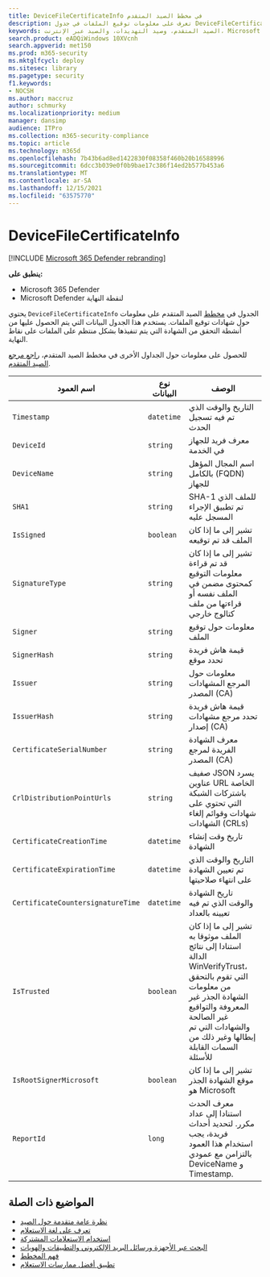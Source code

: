 ```yaml
---
title: DeviceFileCertificateInfo في مخطط الصيد المتقدم
description: تعرف على معلومات توقيع الملفات في جدول DeviceFileCertificateInfo في مخطط الصيد المتقدم
keywords: الصيد المتقدم، وصيد التهديدات، والصيد عبر الإنترنت، Microsoft 365 Defender، و microsoft 365، و m365، والبحث، والاستعلام، وبيانات التعقب، ومرجع المخطط، و kusto، والأعمدة، ونوع البيانات، والتوقيع الرقمي، والشهادة، وتوقيع الملفات، و DeviceFileCertificateInfo
search.product: eADQiWindows 10XVcnh
search.appverid: met150
ms.prod: m365-security
ms.mktglfcycl: deploy
ms.sitesec: library
ms.pagetype: security
f1.keywords:
- NOCSH
ms.author: maccruz
author: schmurky
ms.localizationpriority: medium
manager: dansimp
audience: ITPro
ms.collection: m365-security-compliance
ms.topic: article
ms.technology: m365d
ms.openlocfilehash: 7b43b6ad8ed1422830f08358f460b20b16588996
ms.sourcegitcommit: 6dcc3b039e0f0b9bae17c386f14ed2b577b453a6
ms.translationtype: MT
ms.contentlocale: ar-SA
ms.lasthandoff: 12/15/2021
ms.locfileid: "63575770"
---
```

# <a name="devicefilecertificateinfo"></a>DeviceFileCertificateInfo

[!INCLUDE [Microsoft 365 Defender rebranding](../includes/microsoft-defender.md)]


**ينطبق على:**
- Microsoft 365 Defender
- Microsoft Defender لنقطة النهاية

يحتوي `DeviceFileCertificateInfo` الجدول في [مخطط](advanced-hunting-overview.md) الصيد المتقدم على معلومات حول شهادات توقيع الملفات. يستخدم هذا الجدول البيانات التي يتم الحصول عليها من أنشطة التحقق من الشهادة التي يتم تنفيذها بشكل منتظم على الملفات على نقاط النهاية.

للحصول على معلومات حول الجداول الأخرى في مخطط الصيد المتقدم، [راجع مرجع الصيد المتقدم](advanced-hunting-schema-tables.md).

| اسم العمود | نوع البيانات | الوصف |
|-------------|-----------|-------------|
| `Timestamp` | `datetime` | التاريخ والوقت الذي تم فيه تسجيل الحدث |
| `DeviceId` | `string` | معرف فريد للجهاز في الخدمة |
| `DeviceName` | `string` | اسم المجال المؤهل بالكامل (FQDN) للجهاز |
| `SHA1` | `string` | SHA-1 للملف الذي تم تطبيق الإجراء المسجل عليه |
| `IsSigned` | `boolean` | تشير إلى ما إذا كان الملف قد تم توقيعه |
| `SignatureType` | `string` | تشير إلى ما إذا كان قد تم قراءة معلومات التوقيع كمحتوى مضمن في الملف نفسه أو قراءتها من ملف كتالوج خارجي |
| `Signer` | `string` | معلومات حول توقيع الملف |
| `SignerHash` | `string` | قيمة هاش فريدة تحدد موقع |
| `Issuer` | `string` | معلومات حول المرجع المشهادات المصدر (CA) |
| `IssuerHash` | `string` | قيمة هاش فريدة تحدد مرجع مشهادات إصدار (CA) |
| `CertificateSerialNumber` | `string` | معرف الشهادة الفريدة لمرجع المصدر (CA) |
| `CrlDistributionPointUrls` | `string` |  صفيف JSON يسرد عناوين URL الخاصة باشتركات الشبكة التي تحتوي على شهادات وقوائم إلغاء الشهادات (CRLs) |
| `CertificateCreationTime` | `datetime` | تاريخ وقت إنشاء الشهادة |
| `CertificateExpirationTime` | `datetime` | التاريخ والوقت الذي تم تعيين الشهادة على انتهاء صلاحيتها |
| `CertificateCountersignatureTime` | `datetime` | تاريخ الشهادة والوقت الذي تم فيه تعيينه بالعداد |
| `IsTrusted` | `boolean` | تشير إلى ما إذا كان الملف موثوقا به استنادا إلى نتائج الدالة WinVerifyTrust، التي تقوم بالتحقق من معلومات الشهادة الجذر غير المعروفة والتواقيع غير الصالحة والشهادات التي تم إبطالها وغير ذلك من السمات القابلة للأسئلة |
| `IsRootSignerMicrosoft` | `boolean` | تشير إلى ما إذا كان موقع الشهادة الجذر هو Microsoft |
| `ReportId` | `long` | معرف الحدث استنادا إلى عداد مكرر. لتحديد أحداث فريدة، يجب استخدام هذا العمود بالتزامن مع عمودي DeviceName و Timestamp. | 

## <a name="related-topics"></a>المواضيع ذات الصلة
- [نظرة عامة متقدمة حول الصيد](advanced-hunting-overview.md)
- [تعرف على لغة الاستعلام](advanced-hunting-query-language.md)
- [استخدام الاستعلامات المشتركة](advanced-hunting-shared-queries.md)
- [البحث عبر الأجهزة ورسائل البريد الإلكتروني والتطبيقات والهويات](advanced-hunting-query-emails-devices.md)
- [فهم المخطط](advanced-hunting-schema-tables.md)
- [تطبيق أفضل ممارسات الاستعلام](advanced-hunting-best-practices.md)
